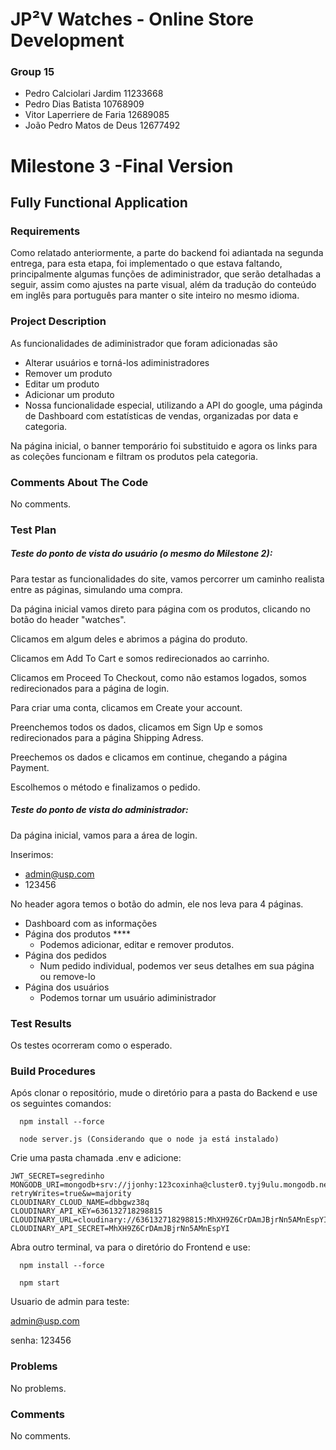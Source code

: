 # JP²V Watches - Online Store Development

### Group 15 
- Pedro Calciolari Jardim 11233668
- Pedro Dias Batista 10768909
- Vitor Laperriere de Faria 12689085
- João Pedro Matos de Deus 12677492 

# Milestone 3 -Final Version
## Fully Functional Application


### Requirements
Como relatado anteriormente, a parte do backend foi adiantada na segunda entrega, para esta etapa, foi implementado o que estava faltando, principalmente algumas funções de adiministrador, que serão detalhadas a seguir, assim como ajustes na parte visual, além da tradução do conteúdo em inglês para português para manter o site inteiro no mesmo idioma.


### Project Description
As funcionalidades de adiministrador que foram adicionadas são
- Alterar usuários e torná-los adiministradores
- Remover um produto
- Editar um produto
- Adicionar um produto
- Nossa funcionalidade especial, utilizando a API do google, uma páginda de Dashboard com estatísticas de vendas, organizadas por data e categoria.

Na página inicial, o banner temporário foi substituido e agora os links para as coleções funcionam e filtram os produtos pela categoria.

### Comments About The Code
No comments.

### Test Plan
##### Teste do ponto de vista do usuário (o mesmo do Milestone 2):

Para testar as funcionalidades do site, vamos percorrer um caminho realista entre as páginas, simulando uma compra.

Da página inicial vamos direto para página com os produtos, clicando no botão do header "watches".

Clicamos em algum deles e abrimos a página do produto.

Clicamos em Add To Cart e somos redirecionados ao carrinho.

Clicamos em Proceed To Checkout, como não estamos logados, somos redirecionados para a página de login.

Para criar uma conta, clicamos em Create your account.

Preenchemos todos os dados, clicamos em Sign Up e somos redirecionados para a página Shipping Adress.

Preechemos os dados e clicamos em continue, chegando a página Payment.

Escolhemos o método e finalizamos o pedido.

##### Teste do ponto de vista do administrador:

Da página inicial, vamos para a área de login.

Inserimos: 
- admin@usp.com
- 123456

No header agora temos o botão do admin, ele nos leva para 4 páginas.
- Dashboard com as informações
- Página dos produtos ****
    - Podemos adicionar, editar e remover produtos.
- Página dos pedidos
    - Num pedido individual, podemos ver seus detalhes em sua página ou remove-lo
- Página dos usuários
    - Podemos tornar um usuário adiministrador

### Test Results
Os testes ocorreram como o esperado.

### Build Procedures
Após clonar o repositório, mude o diretório para a pasta do Backend e use os seguintes comandos:

      npm install --force

      node server.js (Considerando que o node ja está instalado)
      
Crie uma pasta chamada .env e adicione:

    JWT_SECRET=segredinho
    MONGODB_URI=mongodb+srv://jjonhy:123coxinha@cluster0.tyj9ulu.mongodb.net/jjonhy?retryWrites=true&w=majority
    CLOUDINARY_CLOUD_NAME=dbbgwz38q
    CLOUDINARY_API_KEY=636132718298815
    CLOUDINARY_URL=cloudinary://636132718298815:MhXH9Z6CrDAmJBjrNn5AMnEspYI@dbbgwz38q
    CLOUDINARY_API_SECRET=MhXH9Z6CrDAmJBjrNn5AMnEspYI

Abra outro terminal, va para o diretório do Frontend e use:

      npm install --force
      
      npm start
      
Usuario de admin para teste: 

admin@usp.com

senha: 123456

### Problems
No problems.

### Comments
No comments.
